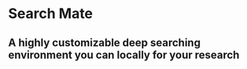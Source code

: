 # Search Mate

## A highly customizable deep searching environment you can locally for your research

